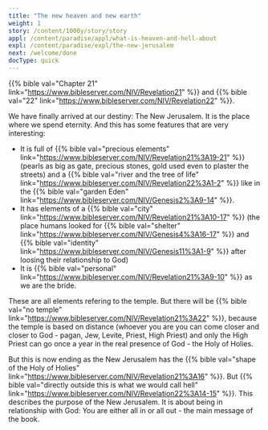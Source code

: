 ```yaml
---
title: "The new heaven and new earth"
weight: 1
story: /content/1000y/story/story
appl: /content/paradise/appl/what-is-heaven-and-hell-about
expl: /content/paradise/expl/the-new-jerusalem
next: /welcome/done
docType: quick
---
```


{{% bible val="Chapter 21" link="https://www.bibleserver.com/NIV/Revelation21" %}} and {{% bible val="22" link="https://www.bibleserver.com/NIV/Revelation22" %}}.

We have finally arrived at our destiny: The New Jerusalem. It is the place where we spend eternity. And this has some features that are very interesting:
- It is full of {{% bible val="precious elements" link="https://www.bibleserver.com/NIV/Revelation21%3A19-21" %}} (pearls as big as gate, precious stones, gold used even to plaster the streets) and a {{% bible val="river and the tree of life" link="https://www.bibleserver.com/NIV/Revelation22%3A1-2" %}} like in the {{% bible val="garden Eden" link="https://www.bibleserver.com/NIV/Genesis2%3A9-14" %}}.
- It has elements of a {{% bible val="city" link="https://www.bibleserver.com/NIV/Revelation21%3A10-17" %}} (the place humans looked for {{% bible val="shelter" link="https://www.bibleserver.com/NIV/Genesis4%3A16-17" %}} and {{% bible val="identity" link="https://www.bibleserver.com/NIV/Genesis11%3A1-9" %}} after loosing their relationship to God)
- It is {{% bible val="personal" link="https://www.bibleserver.com/NIV/Revelation21%3A9-10" %}} as we are the bride.

These are all elements refering to the temple. But there will be {{% bible val="no temple" link="https://www.bibleserver.com/NIV/Revelation21%3A22" %}}, because the temple is based on distance (whoever you are you can come closer and closer to God - pagan, Jew, Levite, Priest, High Priest) and only the High Priest can go once a year in the real presence of God - the Holy of Holies.

But this is now ending as the New Jerusalem has the {{% bible val="shape of the Holy of Holies" link="https://www.bibleserver.com/NIV/Revelation21%3A16" %}}. But {{% bible val="directly outside this is what we would call hell" link="https://www.bibleserver.com/NIV/Revelation22%3A14-15" %}}. This describes the purpose of the New Jerusalem. It is about being in relationship with God: You are either all in or all out - the main message of the book.

